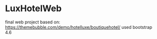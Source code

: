# LuxHotelWeb
final web project
based on: https://themebubble.com/demo/hotelluxe/boutiquehotel/
used bootstrap 4.6
